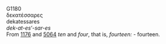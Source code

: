 <body>
  <p>G1180<br>  δεκατέσσαρες  <br> dekatessares  <br><i>dek-at-es‘-sar-es </i><br>From <a href="g1176.htm">1176</a> and <a href="g5064.htm">5064</a>  <i>ten</i> and <i>four</i>, that is, <i>fourteen:</i> - fourteen.<br></p>
 </body>